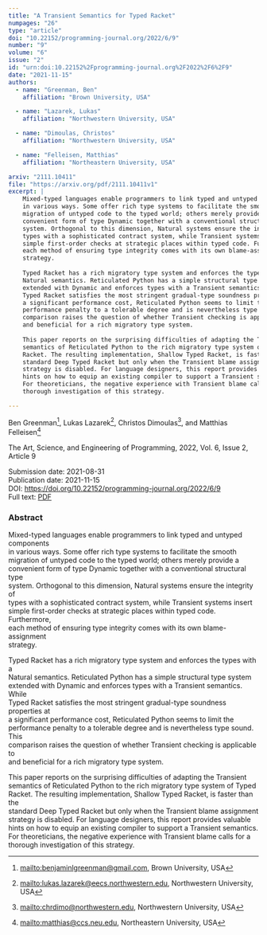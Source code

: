 ```yaml
---
title: "A Transient Semantics for Typed Racket"
numpages: "26"
type: "article"
doi: "10.22152/programming-journal.org/2022/6/9"
number: "9"
volume: "6"
issue: "2"
id: "urn:doi:10.22152%2Fprogramming-journal.org%2F2022%2F6%2F9"
date: "2021-11-15"
authors: 
  - name: "Greenman, Ben"
    affiliation: "Brown University, USA"

  - name: "Lazarek, Lukas"
    affiliation: "Northwestern University, USA"

  - name: "Dimoulas, Christos"
    affiliation: "Northwestern University, USA"

  - name: "Felleisen, Matthias"
    affiliation: "Northeastern University, USA"

arxiv: "2111.10411"
file: "https://arxiv.org/pdf/2111.10411v1"
excerpt: |
    Mixed-typed languages enable programmers to link typed and untyped components  
    in various ways. Some offer rich type systems to facilitate the smooth  
    migration of untyped code to the typed world; others merely provide a  
    convenient form of type Dynamic together with a conventional structural type  
    system. Orthogonal to this dimension, Natural systems ensure the integrity of  
    types with a sophisticated contract system, while Transient systems insert  
    simple first-order checks at strategic places within typed code. Furthermore,  
    each method of ensuring type integrity comes with its own blame-assignment  
    strategy.  
      
    Typed Racket has a rich migratory type system and enforces the types with a  
    Natural semantics. Reticulated Python has a simple structural type system  
    extended with Dynamic and enforces types with a Transient semantics. While  
    Typed Racket satisfies the most stringent gradual-type soundness properties at  
    a significant performance cost, Reticulated Python seems to limit the  
    performance penalty to a tolerable degree and is nevertheless type sound. This  
    comparison raises the question of whether Transient checking is applicable to  
    and beneficial for a rich migratory type system.  
      
    This paper reports on the surprising difficulties of adapting the Transient  
    semantics of Reticulated Python to the rich migratory type system of Typed  
    Racket. The resulting implementation, Shallow Typed Racket, is faster than the  
    standard Deep Typed Racket but only when the Transient blame assignment  
    strategy is disabled. For language designers, this report provides valuable  
    hints on how to equip an existing compiler to support a Transient semantics.  
    For theoreticians, the negative experience with Transient blame calls for a  
    thorough investigation of this strategy.

---
```

Ben Greenman[^1], Lukas Lazarek[^2], Christos Dimoulas[^3], and Matthias Felleisen[^4]

The Art, Science, and Engineering of Programming, 2022, Vol. 6, Issue 2, Article 9

Submission date: 2021-08-31  
Publication date: 2021-11-15  
DOI: <https://doi.org/10.22152/programming-journal.org/2022/6/9>  
Full text: [PDF](https://arxiv.org/pdf/2111.10411v1)  


### Abstract
Mixed-typed languages enable programmers to link typed and untyped components  
in various ways. Some offer rich type systems to facilitate the smooth  
migration of untyped code to the typed world; others merely provide a  
convenient form of type Dynamic together with a conventional structural type  
system. Orthogonal to this dimension, Natural systems ensure the integrity of  
types with a sophisticated contract system, while Transient systems insert  
simple first-order checks at strategic places within typed code. Furthermore,  
each method of ensuring type integrity comes with its own blame-assignment  
strategy.  
  
Typed Racket has a rich migratory type system and enforces the types with a  
Natural semantics. Reticulated Python has a simple structural type system  
extended with Dynamic and enforces types with a Transient semantics. While  
Typed Racket satisfies the most stringent gradual-type soundness properties at  
a significant performance cost, Reticulated Python seems to limit the  
performance penalty to a tolerable degree and is nevertheless type sound. This  
comparison raises the question of whether Transient checking is applicable to  
and beneficial for a rich migratory type system.  
  
This paper reports on the surprising difficulties of adapting the Transient  
semantics of Reticulated Python to the rich migratory type system of Typed  
Racket. The resulting implementation, Shallow Typed Racket, is faster than the  
standard Deep Typed Racket but only when the Transient blame assignment  
strategy is disabled. For language designers, this report provides valuable  
hints on how to equip an existing compiler to support a Transient semantics.  
For theoreticians, the negative experience with Transient blame calls for a  
thorough investigation of this strategy.


[^1]: <mailto:benjaminlgreenman@gmail.com>, Brown University, USA
[^2]: <mailto:lukas.lazarek@eecs.northwestern.edu>, Northwestern University, USA
[^3]: <mailto:chrdimo@northwestern.edu>, Northwestern University, USA
[^4]: <mailto:matthias@ccs.neu.edu>, Northeastern University, USA
